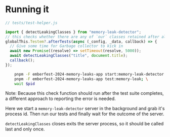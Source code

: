 # Running it

```js
// tests/test-helper.js

import { detectLeakingClasses } from "memory-leak-detector";
// this checks whether there are any of `our` classes retained after all tests have passed.
globalThis.Testem?.afterTests(async (_config, _data, callback) => {
  // Give some time for Garbage collector to kick in
  await new Promise((resolve) => setTimeout(resolve, 5000));
  await detectLeakingClasses("title", document.title);
  callback();
});
```

```sh
    pnpm -F emberfest-2024-memory-leaks-app start:memory-leak-detector & pid=$!; \
    pnpm -F emberfest-2024-memory-leaks-app test:memory-leak; \
    wait $pid
```

Note:
Because this check function should run after the test suite completes, a different approach to reporting the error is needed.

Here we start a `memory-leak-detector` server in the background and grab it's process id.
Then run our tests and finally wait for the outcome of the server.

`detectLeakingClasses` closes exits the server process, so it should be called last and only once.

